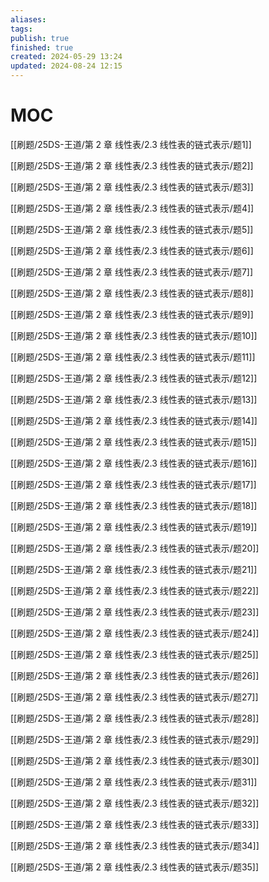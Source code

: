 ```yaml
---
aliases: 
tags: 
publish: true
finished: true
created: 2024-05-29 13:24
updated: 2024-08-24 12:15
---
```

# MOC

[[刷题/25DS-王道/第 2 章 线性表/2.3 线性表的链式表示/题1]]

[[刷题/25DS-王道/第 2 章 线性表/2.3 线性表的链式表示/题2]]

[[刷题/25DS-王道/第 2 章 线性表/2.3 线性表的链式表示/题3]]

[[刷题/25DS-王道/第 2 章 线性表/2.3 线性表的链式表示/题4]]

[[刷题/25DS-王道/第 2 章 线性表/2.3 线性表的链式表示/题5]]

[[刷题/25DS-王道/第 2 章 线性表/2.3 线性表的链式表示/题6]]

[[刷题/25DS-王道/第 2 章 线性表/2.3 线性表的链式表示/题7]]

[[刷题/25DS-王道/第 2 章 线性表/2.3 线性表的链式表示/题8]]

[[刷题/25DS-王道/第 2 章 线性表/2.3 线性表的链式表示/题9]]

[[刷题/25DS-王道/第 2 章 线性表/2.3 线性表的链式表示/题10]]

[[刷题/25DS-王道/第 2 章 线性表/2.3 线性表的链式表示/题11]]

[[刷题/25DS-王道/第 2 章 线性表/2.3 线性表的链式表示/题12]]

[[刷题/25DS-王道/第 2 章 线性表/2.3 线性表的链式表示/题13]]

[[刷题/25DS-王道/第 2 章 线性表/2.3 线性表的链式表示/题14]]

[[刷题/25DS-王道/第 2 章 线性表/2.3 线性表的链式表示/题15]]

[[刷题/25DS-王道/第 2 章 线性表/2.3 线性表的链式表示/题16]]

[[刷题/25DS-王道/第 2 章 线性表/2.3 线性表的链式表示/题17]]

[[刷题/25DS-王道/第 2 章 线性表/2.3 线性表的链式表示/题18]]

[[刷题/25DS-王道/第 2 章 线性表/2.3 线性表的链式表示/题19]]

[[刷题/25DS-王道/第 2 章 线性表/2.3 线性表的链式表示/题20]]

[[刷题/25DS-王道/第 2 章 线性表/2.3 线性表的链式表示/题21]]

[[刷题/25DS-王道/第 2 章 线性表/2.3 线性表的链式表示/题22]]

[[刷题/25DS-王道/第 2 章 线性表/2.3 线性表的链式表示/题23]]

[[刷题/25DS-王道/第 2 章 线性表/2.3 线性表的链式表示/题24]]

[[刷题/25DS-王道/第 2 章 线性表/2.3 线性表的链式表示/题25]]

[[刷题/25DS-王道/第 2 章 线性表/2.3 线性表的链式表示/题26]]

[[刷题/25DS-王道/第 2 章 线性表/2.3 线性表的链式表示/题27]]

[[刷题/25DS-王道/第 2 章 线性表/2.3 线性表的链式表示/题28]]

[[刷题/25DS-王道/第 2 章 线性表/2.3 线性表的链式表示/题29]]

[[刷题/25DS-王道/第 2 章 线性表/2.3 线性表的链式表示/题30]]

[[刷题/25DS-王道/第 2 章 线性表/2.3 线性表的链式表示/题31]]

[[刷题/25DS-王道/第 2 章 线性表/2.3 线性表的链式表示/题32]]

[[刷题/25DS-王道/第 2 章 线性表/2.3 线性表的链式表示/题33]]

[[刷题/25DS-王道/第 2 章 线性表/2.3 线性表的链式表示/题34]]

[[刷题/25DS-王道/第 2 章 线性表/2.3 线性表的链式表示/题35]]